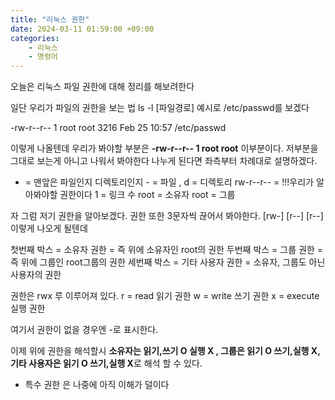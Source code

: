 ```yaml
---
title: "리눅스 권한"
date: 2024-03-11 01:59:00 +09:00
categories: 
    - 리눅스
    - 명령어
---
```


오늘은 리눅스 파일 권한에 대해 정리를 해보려한다

일단 우리가 파일의 권한을 보는 법 
ls -l [파일경로] 
예시로 /etc/passwd를 보겠다

-rw-r--r-- 1 root root 3216 Feb 25 10:57 /etc/passwd

이렇게 나올텐데 
우리가 봐야할 부분은 **-rw-r--r-- 1 root root** 이부분이다.
저부분을 그대로 보는게 아니고 나워서 봐야한다
나누게 된다면 좌측부터 차례대로 설명하겠다.

- 	= 맨앞은 파일인지 디렉토리인지  - = 파일 , d = 디렉토리
rw-r--r--	= !!!우리가 알아봐야할 권한이다
1	= 링크 수 
root	= 소유자
root	= 그룹

자 그럼 저기 권한을 알아보겠다. 권한 또한 3문자씩 끊어서 봐야한다.
[rw-] [r--] [r--] 이렇게 나오게 될텐데

첫번째 박스 	= 소유자 권한 	= 즉 위에 소유자인 root의 권한
두번째 박스	= 그룹 권한	= 즉 위에 그룹인 root그룹의 권한
세번째 박스 	= 기타 사용자 권한	= 소유자, 그룹도 아닌 사용자의 권한

권한은 rwx 루 이루어져 있다. 
r 	= read 		읽기 권한
w	= write 		쓰기 권한
x	= execute 	실행 권한

여기서 권한이 없을 경우엔 -로 표시한다.

이제 위에 권한을 해석할시 **소유자는 읽기,쓰기 O 실행 X , 그룹은 읽기 O 쓰기,실행 X, 기타 사용자은 읽기 O 쓰기,실행 X**로 해석 할 수 있다.

+ 특수 권한
은 나중에 아직 이해가 덜이다
















